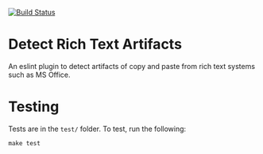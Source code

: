 [![Build Status](https://travis-ci.org/dmonego/eslint-plugin-richtext-cp.svg?branch=master)](https://travis-ci.org/dmonego/eslint-plugin-richtext-cp)

# Detect Rich Text Artifacts

An eslint plugin to detect artifacts of copy and paste from rich text systems such as MS Office.

# Testing

Tests are in the `test/` folder. To test, run the following:

```
make test
```
